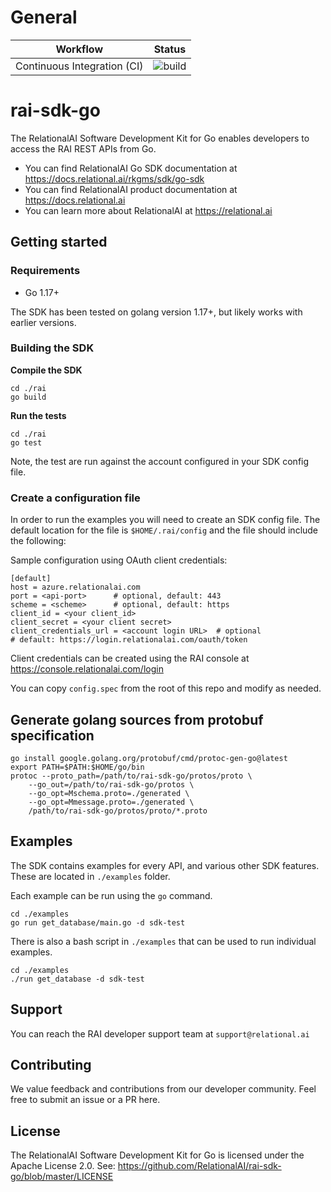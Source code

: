# General

| Workflow | Status |
| --------------------------- | ---------------------------------------------------------------------- |
| Continuous Integration (CI) | ![build](https://github.com/RelationalAI/rai-sdk-go/actions/workflows/go-build.yaml/badge.svg) |

# rai-sdk-go

The RelationalAI Software Development Kit for Go enables developers to access the RAI REST APIs from Go.

* You can find RelationalAI Go SDK documentation at <https://docs.relational.ai/rkgms/sdk/go-sdk>
* You can find RelationalAI product documentation at <https://docs.relational.ai>
* You can learn more about RelationalAI at <https://relational.ai>

## Getting started

### Requirements

* Go 1.17+

The SDK has been tested on golang version 1.17+, but likely works with earlier versions.

### Building the SDK

**Compile the SDK**

    cd ./rai
    go build

**Run the tests**

    cd ./rai
    go test
    
Note, the test are run against the account configured in your SDK config file.

### Create a configuration file

In order to run the examples you will need to create an SDK config file.
The default location for the file is `$HOME/.rai/config` and the file should
include the following:

Sample configuration using OAuth client credentials:

    [default]
    host = azure.relationalai.com
    port = <api-port>      # optional, default: 443
    scheme = <scheme>      # optional, default: https
    client_id = <your client_id>
    client_secret = <your client secret>
    client_credentials_url = <account login URL>  # optional
    # default: https://login.relationalai.com/oauth/token

Client credentials can be created using the RAI console at
https://console.relationalai.com/login

You can copy `config.spec` from the root of this repo and modify as needed.

## Generate golang sources from protobuf specification

```shell
go install google.golang.org/protobuf/cmd/protoc-gen-go@latest
export PATH=$PATH:$HOME/go/bin
protoc --proto_path=/path/to/rai-sdk-go/protos/proto \
    --go_out=/path/to/rai-sdk-go/protos \
    --go_opt=Mschema.proto=./generated \
    --go_opt=Mmessage.proto=./generated \
    /path/to/rai-sdk-go/protos/proto/*.proto
```

## Examples

The SDK contains examples for every API, and various other SDK features. These
are located in `./examples` folder.

Each example can be run using the `go` command.

	cd ./examples
	go run get_database/main.go -d sdk-test

There is also a bash script in `./examples` that can be used to run
individual examples.

    cd ./examples
    ./run get_database -d sdk-test

## Support

You can reach the RAI developer support team at `support@relational.ai`

## Contributing

We value feedback and contributions from our developer community. Feel free
to submit an issue or a PR here.

## License

The RelationalAI Software Development Kit for Go is licensed under the
Apache License 2.0. See:
https://github.com/RelationalAI/rai-sdk-go/blob/master/LICENSE